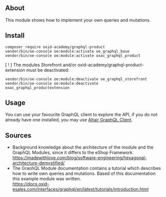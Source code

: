 ## About
This module shows how to implement your own queries and mutations.

## Install
```shell
composer require oxid-academy/graphql-product
vendor/bin/oe-console oe:module:activate oe_graphql_base
vendor/bin/oe-console oe:module:activate oxac_graphql_product
```
[ ! ] The modules Storefront and/or oxid-academy/graphql-product-extension must be deactivated:
```shell
vendor/bin/oe-console oe:module:deactivate oe_graphql_storefront
vendor/bin/oe-console oe:module:deactivate oxac_graphql_productextension
```
## Usage

You can use your favourite GraphQL client to explore the API, if you do not already have one installed, you may use
[Altair GraphQL Client](https://altair.sirmuel.design/).


## Sources

- Background knowledge about the architecture of the module and the GraphQL Modules, since it differs to the eShop
  Framework.  
  https://madewithlove.com/blog/software-engineering/hexagonal-architecture-demystified/
- The GraohQL Module documentation contains a tutorial which describes how to write own queries and mutations. Based of
  this documentation this example module was written.  
  https://docs.oxid-esales.com/interfaces/graphql/en/latest/tutorials/introduction.html
